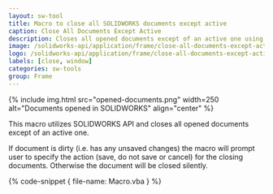 ```yaml
---
layout: sw-tool
title: Macro to close all SOLIDWORKS documents except active
caption: Close All Documents Except Active
description: Closes all opened documents except of an active one using SOLIDWORKS API
image: /solidworks-api/application/frame/close-all-documents-except-active/close-all-but-active.png
logo: /solidworks-api/application/frame/close-all-documents-except-active/close-all-but-active.svg
labels: [close, window]
categories: sw-tools
group: Frame
---
```

{% include img.html src="opened-documents.png" width=250 alt="Documents opened in SOLIDWORKS" align="center" %}

This macro utilizes SOLIDWORKS API and closes all opened documents except of an active one.

If document is dirty (i.e. has any unsaved changes) the macro will prompt user to specify the action (save, do not save or cancel) for the closing documents. Otherwise the document will be closed silently.

{% code-snippet { file-name: Macro.vba } %}
